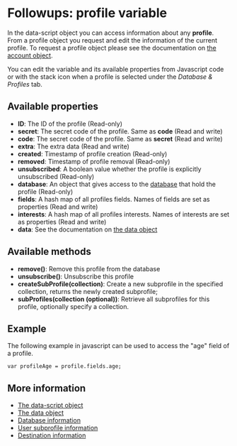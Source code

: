 # Followups: profile variable

In the data-script object you can access information about any **profile**. 
From a profile object you request and edit the information of the current 
profile. To request a profile object please see the documentation on [the account object](./followups-scripting-copernica).

You can edit the variable and its available properties from Javascript code 
or with the stack icon when a profile is selected under the *Database & Profiles* 
tab.

## Available properties

* **ID**: The ID of the profile (Read-only)
* **secret**: The secret code of the profile. Same as **code** (Read and write)
* **code**: The secret code of the profile. Same as **secret** (Read and write)
* **extra**: The extra data (Read and write)
* **created**: Timestamp of profile creation (Read-only)
* **removed**: Timestamp of profile removal (Read-only)
* **unsubscribed**: A boolean value whether the profile is explicitly unsubscribed (Read-only)
* **database**: An object that gives access to the [database](./followups-scripting-database) that hold the profile (Read-only)
* **fields**: A hash map of all profiles fields. Names of fields are set as properties (Read and write)
* **interests**: A hash map of all profiles interests. Names of interests are
  set as properties (Read and write)
* **data**: See the documentation on [the data object](./followups-scripting-data)

## Available methods

* **remove()**: Remove this profile from the database
* **unsubscribe()**: Unsubscribe this profile
* **createSubProfile(collection)**:  Create a new subprofile in the specified collection, returns the newly created subprofile;
* **subProfiles(collection (optional))**:  Retrieve all subprofiles for this profile, optionally specify a collection.

## Example

The following example in javascript can be used to access the "age" field of a profile.

    var profileAge = profile.fields.age;

## More information

* [The data-script object](./followups-scripting)
* [The data object](./followups-scripting-data)
* [Database information](./followups-scripting-database)
* [User subprofile information](./followups-scripting-subprofile)
* [Destination information](./followups-scripting-destination)
